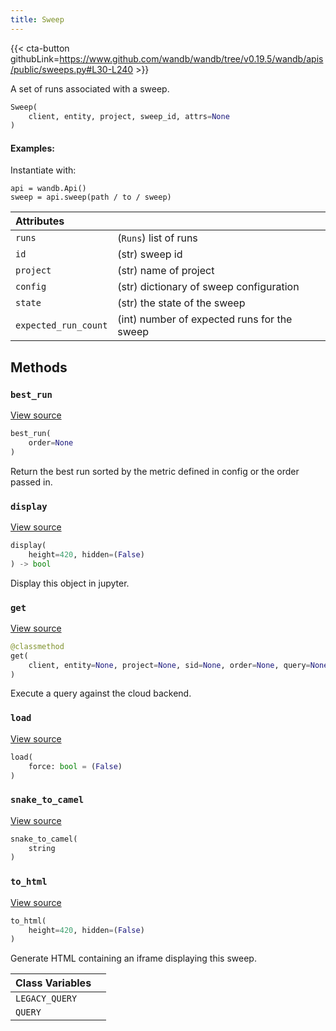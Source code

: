 ```yaml
---
title: Sweep
---
```


{{< cta-button githubLink=https://www.github.com/wandb/wandb/tree/v0.19.5/wandb/apis/public/sweeps.py#L30-L240 >}}

A set of runs associated with a sweep.

```python
Sweep(
    client, entity, project, sweep_id, attrs=None
)
```

#### Examples:

Instantiate with:

```
api = wandb.Api()
sweep = api.sweep(path / to / sweep)
```

| Attributes |  |
| :--- | :--- |
|  `runs` |  (`Runs`) list of runs |
|  `id` |  (str) sweep id |
|  `project` |  (str) name of project |
|  `config` |  (str) dictionary of sweep configuration |
|  `state` |  (str) the state of the sweep |
|  `expected_run_count` |  (int) number of expected runs for the sweep |

## Methods

### `best_run`

[View source](https://www.github.com/wandb/wandb/tree/v0.19.5/wandb/apis/public/sweeps.py#L125-L148)

```python
best_run(
    order=None
)
```

Return the best run sorted by the metric defined in config or the order passed in.

### `display`

[View source](https://www.github.com/wandb/wandb/tree/v0.19.5/wandb/apis/attrs.py#L16-L37)

```python
display(
    height=420, hidden=(False)
) -> bool
```

Display this object in jupyter.

### `get`

[View source](https://www.github.com/wandb/wandb/tree/v0.19.5/wandb/apis/public/sweeps.py#L173-L222)

```python
@classmethod
get(
    client, entity=None, project=None, sid=None, order=None, query=None, **kwargs
)
```

Execute a query against the cloud backend.

### `load`

[View source](https://www.github.com/wandb/wandb/tree/v0.19.5/wandb/apis/public/sweeps.py#L106-L114)

```python
load(
    force: bool = (False)
)
```

### `snake_to_camel`

[View source](https://www.github.com/wandb/wandb/tree/v0.19.5/wandb/apis/attrs.py#L12-L14)

```python
snake_to_camel(
    string
)
```

### `to_html`

[View source](https://www.github.com/wandb/wandb/tree/v0.19.5/wandb/apis/public/sweeps.py#L224-L232)

```python
to_html(
    height=420, hidden=(False)
)
```

Generate HTML containing an iframe displaying this sweep.

| Class Variables |  |
| :--- | :--- |
|  `LEGACY_QUERY`<a id="LEGACY_QUERY"></a> |   |
|  `QUERY`<a id="QUERY"></a> |   |

